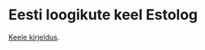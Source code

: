 # Eesti loogikute keel Estolog

[Keele kirjeldus](https://courses.cs.ut.ee/t/akt/Main/ToyLangsEstolog).
